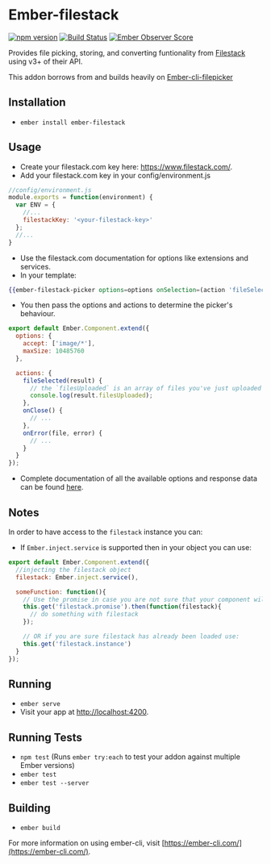 # Ember-filestack

[![npm version](https://badge.fury.io/js/ember-filestack.svg)](http://badge.fury.io/js/ember-filestack)
[![Build Status](https://travis-ci.org/mminkoff/ember-filestack.svg)](https://travis-ci.org/mminkoff/ember-filestack.svg?branch=master)
[![Ember Observer Score](http://emberobserver.com/badges/ember-filestack.svg)](http://emberobserver.com/addons/ember-filestack)

Provides file picking, storing, and converting funtionality from [Filestack](https://www.filestack.com) using v3+ of their API.

This addon borrows from and builds heavily on [Ember-cli-filepicker](https://github.com/DudaDev/ember-cli-filepicker)

## Installation

* `ember install ember-filestack`

## Usage
* Create your filestack.com key here: https://www.filestack.com/.
* Add your filestack.com key in your config/environment.js
```javascript
//config/environment.js
module.exports = function(environment) {
  var ENV = {
    //...
    filestackKey: '<your-filestack-key>'
  };
  //...
}
```
* Use the filestack.com documentation for options like extensions and services.
* In your template:
```handlebars
{{ember-filestack-picker options=options onSelection=(action 'fileSelected') onClose=(action 'onClose') onError=(action 'onError')}}
```
* You then pass the options and actions to determine the picker's behaviour.
```js
export default Ember.Component.extend({
  options: {
    accept: ['image/*'],
    maxSize: 10485760
  },

  actions: {
    fileSelected(result) {
      // the `filesUploaded` is an array of files you've just uploaded
      console.log(result.filesUploaded);
    },
    onClose() {
      // ...
    },
    onError(file, error) {
      // ...
    }
  }
});
```
* Complete documentation of all the available options and response data can be found [here](https://www.filestack.com/docs/javascript-api/pick-v3).



## Notes
In order to have access to the `filestack` instance you can:
* If `Ember.inject.service` is supported then in your object you can use:
```javascript
export default Ember.Component.extend({
  //injecting the filestack object
  filestack: Ember.inject.service(),

  someFunction: function(){
    // Use the promise in case you are not sure that your component will be initialized after filestack has been loaded
    this.get('filestack.promise').then(function(filestack){
      // do something with filestack
    });

    // OR if you are sure filestack has already been loaded use:
    this.get('filestack.instance')
  }
});
```

## Running

* `ember serve`
* Visit your app at [http://localhost:4200](http://localhost:4200).

## Running Tests

* `npm test` (Runs `ember try:each` to test your addon against multiple Ember versions)
* `ember test`
* `ember test --server`

## Building

* `ember build`

For more information on using ember-cli, visit [https://ember-cli.com/](https://ember-cli.com/).
